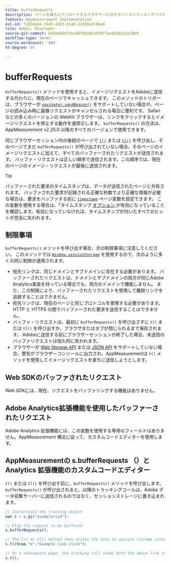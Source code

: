 ```yaml
---
title: bufferRequests
description: ページを直ちにアンロードするブラウザーに対するリンクトラッキングリクエストのキャプチャの信頼性を高めます。
feature: Appmeasurement Implementation
exl-id: f103deb4-f449-4325-b1a0-23e58a3c9ba0
role: Admin, Developer
source-git-commit: 665bd68d7ebc08f0da02d93977ee0b583e1a28e6
workflow-type: tm+mt
source-wordcount: '443'
ht-degree: 6%

---
```


# bufferRequests

`bufferRequests()` メソッドを使用すると、イメージリクエストをAdobeに送信する代わりに、現在のページでキャッシュできます。 このメソッドのトリガーは、ブラウザーが [`navigator.sendBeacon()`](https://developer.mozilla.org/ja-JP/docs/Web/API/Navigator/sendBeacon) をサポートしていない場合や、ページの読み込み時に画像リクエストがキャンセルされる場合に便利です。 Safari などの多くのバージョンの WebKit ブラウザーは、リンクをクリックするとイメージリクエストを停止する動作を通常示します。 `bufferRequests()` の方法は、AppMeasurement v2.25.0 以降のすべてのバージョンで使用できます。

同じブラウザーセッション内の後続のページで [`t()`](t-method.md) または [`tl()`](tl-method.md) を呼び出し、そのページでまだ `bufferRequests()` が呼び出されていない場合、そのページのイメージリクエストに加えて、すべてのバッファーされたリクエストが送信されます。 バッファ・リクエストは正しい順序で送信されます。この順序では、現在のページのイメージ・リクエストが最後に送信されます。

>[!TIP]
>
>バッファーされた要求のタイムスタンプは、データが送信されたページと共有されます。 バッファされた要求が記録される正確な秒数でより正確な情報が必要な場合は、要求をバッファする前に [`timestamp`](../page-vars/timestamp.md) ページ変数を設定できます。 この変数を使用する場合は、「タイムスタンプ [ オプション ](/help/technotes/timestamps-optional.md) が有効になっていることを確認します。有効になっていなければ、タイムスタンプが付いたすべてのヒットが完全に失われます。

## 制限事項

`bufferRequests()` メソッドを呼び出す場合、次の制限事項に注意してください。 このメソッドでは [`Window.sessionStorage`](https://developer.mozilla.org/en-US/docs/Web/API/Web_Storage_API) を使用するので、次のように多くの同じ制限が適用されます。

* 宛先リンクは、同じドメインとサブドメインに存在する必要があります。 バッファーされたリクエストは、ドメインとサブドメインの両方が同じAdobe Analytics実装を持っている場合でも、両方のドメインで機能しません。 また、この制限により、バッファーされたリクエストを使用して離脱リンクを追跡することはできません。
* 宛先リンクは、現在のページと同じプロトコルを使用する必要があります。 HTTP と HTTPS の間でバッファーされた要求を送信することはできません。
* バッファ・リクエストは、最初に `bufferRequests()` を呼び出さずに `t()` または `tl()` を呼び出すか、ブラウザまたはタブが閉じられるまで保存されます。 Adobeに送信する前にブラウザーセッションが終了した場合、未送信のバッファリクエストは恒久的に失われます。
* ブラウザーが [Web Storage API](https://developer.mozilla.org/en-US/docs/Web/API/Web_Storage_API) または [JSON API](https://developer.mozilla.org/en-US/docs/Web/JavaScript/Reference/Global_Objects/JSON) をサポートしていない場合、警告がブラウザーコンソールに出力され、AppMeasurementは `t()` メソッドを使用してイメージリクエストを直ちに送信しようとします。

## Web SDKのバッファされたリクエスト

Web SDKには、現在、リクエストをバッファリングする機能はありません。

## Adobe Analytics拡張機能を使用したバッファーされたリクエスト

Adobe Analytics 拡張機能には、この変数を使用する専用のフィールドはありません。AppMeasurement 構文に従って、カスタムコードエディターを使用します。

## AppMeasurementの s.bufferRequests （）と Analytics 拡張機能のカスタムコードエディター

`t()` または `tl()` を呼び出す前に、`bufferRequests()` メソッドを呼び出します。 `bufferRequests()` が呼び出されると、以降のトラッキングコールは、Adobe データ収集サーバーに送信されるのではなく、セッションストレージに書き込まれます。

```js
// Instantiate the tracking object
var s = s_gi("examplersid");

// Flag the request to be buffered
s.bufferRequests();

// The t() or tl() method then writes the data to session storage instead of sending it to Adobe
s.tl(true,"o","Example link click");

// On a subsequent page, the tracking call sends both the above link tracking call and the page view call
s.t();
```
